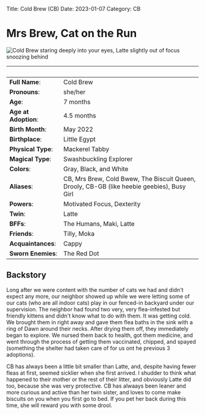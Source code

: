 Title: Cold Brew (CB)
Date: 2023-01-07
Category: CB

# Mrs Brew, Cat on the Run

![Cold Brew staring deeply into your eyes, Latte slightly out of focus snoozing behind](https://lh3.googleusercontent.com/pw/AL9nZEWVKulTIJFHw8dFrp3S_oUP6hZK5RrbsMWXTPV5uQ78PnZ60pNfOscQVS30ta6C-Hfkhw4sPGLAuBod7OcmIiV0quR4mlryG7dhne1c6MHNsVDM6Wf0df1mICgTKJV7tsT1zYaeTreae-2GBMD7KR0b=w1917-h1080-no?authuser=0)

&nbsp; | &nbsp;
---------- | -------
**Full Name**: | Cold Brew
**Pronouns**: | she/her
**Age**: | 7 months
**Age at Adoption**: | 4.5 months
**Birth Month**: | May 2022
**Birthplace**: | Little Egypt
**Physical Type**: | Mackerel Tabby
**Magical Type**: | Swashbuckling Explorer
**Colors**: | Gray, Black, and White
**Aliases**: | CB, Mrs Brew, Cold Bwew, The Biscuit Queen, Drooly, CB-GB (like heebie geebies), Busy Girl
**Powers**: | Motivated Focus, Dexterity
**Twin**: | Latte
**BFFs**: | The Humans, Maki, Latte
**Friends**: | Tilly, Moka
**Acquaintances**: | Cappy
**Sworn Enemies**: | The Red Dot

## Backstory

Long after we were content with the number of cats we had and didn't expect any more, our neighbor showed up while we were letting some of our cats (who are all indoor cats) play in our fenced-in backyard under our supervision. The neighbor had found two very, very flea-infested but friendly kittens and didn't know what to do with them. It was getting cold. We brought them in right away and gave them flea baths in the sink with a ring of Dawn around their necks. After drying them off, they immediately began to explore. We nursed them back to health, got them medicine, and went through the process of getting them vaccinated, chipped, and spayed (something the shelter had taken care of for us ont he previous 3 adoptions).

CB has always been a little bit smaller than Latte, and, despite having fewer fleas at first, seemed sicklier when she first arrived. I shudder to think what happened to their mother or the rest of their litter, and obviously Latte did too, because she was very protective. CB has alwaays been leaner and more curious and active than her twin sister, and loves to come make biscuits on you when you first go to bed. If you pet her back during this time, she will reward you with some drool.
